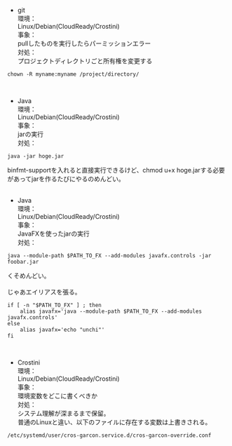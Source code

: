 - git  
環境：  
Linux/Debian(CloudReady/Crostini)  
事象：  
pullしたものを実行したらパーミッションエラー  
対処：  
プロジェクトディレクトリごと所有権を変更する   
~~~
chown -R myname:myname /project/directory/
~~~
<br>

- Java  
環境：  
Linux/Debian(CloudReady/Crostini)  
事象：  
jarの実行  
対処：  
~~~
java -jar hoge.jar
~~~
binfmt-supportを入れると直接実行できるけど、chmod u+x hoge.jarする必要があってjarを作るたびにやるのめんどい。  
<br>

- Java  
環境：  
Linux/Debian(CloudReady/Crostini)  
事象：  
JavaFXを使ったjarの実行  
対処：  
~~~
java --module-path $PATH_TO_FX --add-modules javafx.controls -jar foobar.jar  
~~~
くそめんどい。  
<br>
じゃあエイリアスを張る。  
~~~
if [ -n "$PATH_TO_FX" ] ; then
    alias javafx='java --module-path $PATH_TO_FX --add-modules javafx.controls'
else
    alias javafx='echo "unchi"'
fi
~~~  
<br>

- Crostini  
環境：  
Linux/Debian(CloudReady/Crostini)  
事象：  
環境変数をどこに書くべきか  
対処：  
システム理解が深まるまで保留。  
普通のLinuxと違い、以下のファイルに存在する変数は上書きされる。
~~~
/etc/systemd/user/cros-garcon.service.d/cros-garcon-override.conf  
~~~
<br>
